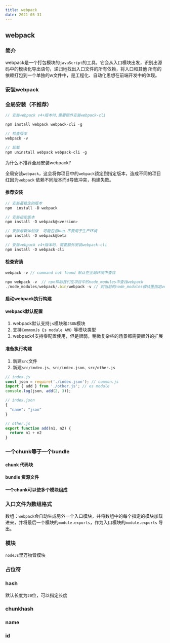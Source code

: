 ```yaml
---
title: webpack
date: 2021-05-31
---
```

## webpack
### 简介

webpack是一个打包模块的```javaScript```的工具，它会从入口模块出发，识别出源码中的模块化导出语句，递归地找出入口文件的所有依赖，将入口和其他
所有的依赖打包到一个单独的w文件中，是工程化、自动化思想在前端开发中的体现。

### 安装webpack
### 全局安装（不推荐）
```javascript
// 安装webpack v4+版本时,需要额外安装webpack-cli

npm install webpack webpack-cli -g

// 检查版本
webpack -v

// 卸载
npm uninstall webpack webpack-cli -g
```
为什么不推荐全局安装webpack?

全局安装```webpack```，这会将你项目中的```webpack```锁定到指定版本，造成不同的项目红因为```webpack```
依赖不同版本而d导致冲突，构建失败。

#### 推荐安装
```javascript
// 安装最稳定的版本
npm  install -D webpack

// 安装指定版本
npm install -D webpack@<version>

// 安装最新体验版  可能包含bug 不要用于生产环境
npm install -D webpack@beta

// 安装webpack v4+版本时，需要额外安装webpack-cli
npm install -D webpack-cli
```
#### 检查安装
```javascript
webpack -v // command not found 默认在全局环境中查找

npx webpack -v  // npx帮助我们在项目中的node_modules中查找webpack
./node_modules/webpack/.bin/webpack -v // 到当前的node_modules模块里指定webpack
```
#### 启动webpack执行构建
#### webpack默认配置
1. webpack默认支持```js```模块和```JSON```模块
2. 支持```CommonJs Es module AMD ```等模块类型
3. webpack4支持零配置使用，但是很弱，稍微复杂些的场景都需要额外的扩展

#### 准备执行构建
1. 新建```src```文件
2. 新建```src/index.js、src/index.json、src/other.js```
```javascript
// index.js
const json = require('./index.json'); // common.js
import { add } from './other.js'; // es module
console.log(json, add(2, 3));

// index.json
{
  "name": "json"
}

// other.js
export function add(n1, n2) {
  return n1 + n2
}
```

### 一个chunk等于一个bundle
#### chunk 代码块
#### bundle 资源文件
#### 一个chunk可以使多个模块组成
### 入口文件为数组格式
数组：```webpack```会自动生成另外一个入口模块，并将数组中的每个指定的模块加载进来，并将最后一个模块的```module.exports```，作为入口模块的```module.exports```
导出。

### 模块
```nodeJs```里万物皆模块

### 占位符

### hash
默认长度为```20```位，可以指定长度
### chunkhash

### name

### id
